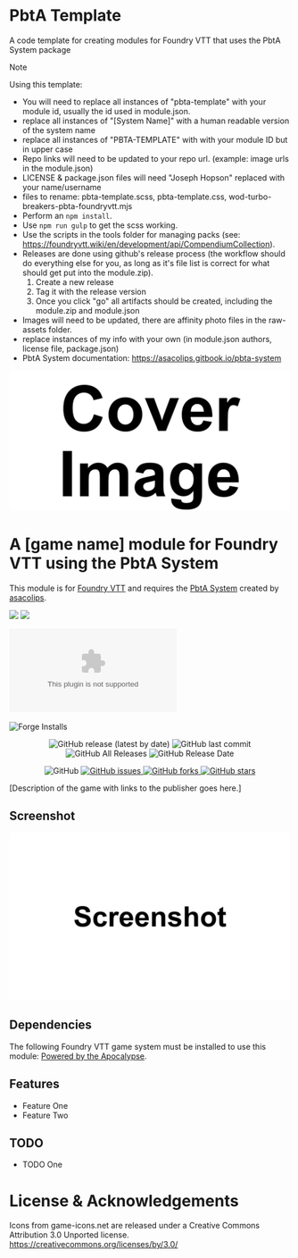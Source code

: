 # PbtA Template
A code template for creating modules for Foundry VTT that uses the PbtA System package

> [!NOTE]
> Using this template:
> - You will need to replace all instances of "pbta-template" with your module id, usually the id used in module.json.
> - replace all instances of "[System Name]" with a human readable version of the system name
> - replace all instances of "PBTA-TEMPLATE" with with your module ID but in upper case
> - Repo links will need to be updated to your repo url. (example: image urls in the module.json)
> - LICENSE & package.json files will need "Joseph Hopson" replaced with your name/username
> - files to rename: pbta-template.scss, pbta-template.css, wod-turbo-breakers-pbta-foundryvtt.mjs
> - Perform an `npm install`.
> - Use `npm run gulp` to get the scss working.
> - Use the scripts in the tools folder for managing packs (see: https://foundryvtt.wiki/en/development/api/CompendiumCollection).
> - Releases are done using github's release process (the workflow should do everything else for you, as long as it's file list is correct for what should get put into the module.zip).
>   1. Create a new release
>   2. Tag it with the release version
>   3. Once you click "go" all artifacts should be created, including the module.zip and module.json
> - Images will need to be updated, there are affinity photo files in the raw-assets folder.
> - replace instances of my info with your own (in module.json authors, license file, package.json)
> - PbtA System documentation: https://asacolips.gitbook.io/pbta-system

![Cover](assets/cover.webp)

# A [game name] module for Foundry VTT using the PbtA System
This module is for [Foundry VTT](https://foundryvtt.com/) and requires the [PbtA System](https://github.com/asacolips-projects/pbta) created by [asacolips](https://github.com/asacolips).

![](https://img.shields.io/badge/Foundry-v11-informational)
![](https://img.shields.io/badge/Foundry-v12-informational)
<!--- Downloads @ Latest Badge -->
![Latest Release Download Count](https://img.shields.io/github/downloads/philote/pbta-template/latest/module.zip)
<!--- Forge Bazaar Install % Badge -->
![Forge Installs](https://img.shields.io/badge/dynamic/json?label=Forge%20Installs&query=package.installs&suffix=%25&url=https%3A%2F%2Fforge-vtt.com%2Fapi%2Fbazaar%2Fpackage%pbta-template&colorB=4aa94a)

<p align="center">
    <img alt="GitHub release (latest by date)" src="https://img.shields.io/github/v/release/philote/pbta-template">
    <img alt="GitHub last commit" src="https://img.shields.io/github/last-commit/philote/pbta-template">
    <img alt="GitHub All Releases" src="https://img.shields.io/github/downloads/philote/pbta-template/total" />
    <img alt="GitHub Release Date" src="https://img.shields.io/github/release-date/philote/dierpg?label=latest%20release" />
</p>
<p align="center">
    <img alt="GitHub" src="https://img.shields.io/github/license/philote/pbta-template">
    <a href="https://github.com/philote/pbta-template/issues">
        <img alt="GitHub issues" src="https://img.shields.io/github/issues/philote/pbta-template">
    </a>
    <a href="https://github.com/philote/pbta-template/network">
        <img alt="GitHub forks" src="https://img.shields.io/github/forks/philote/pbta-template">
    </a>
    <a href="https://github.com/philote/pbta-template/stargazers">
        <img alt="GitHub stars" src="https://img.shields.io/github/stars/philote/pbta-template">
    </a>
</p>

[Description of the game with links to the publisher goes here.]

## Screenshot
![Screenshot](assets/screenshot.webp)

## Dependencies

The following Foundry VTT game system must be installed to use this module: [Powered by the Apocalypse](https://foundryvtt.com/packages/pbta).

## Features

- Feature One
- Feature Two

## TODO
- TODO One

# License & Acknowledgements

Icons from game-icons.net are released under a Creative Commons Attribution 3.0 Unported license. https://creativecommons.org/licenses/by/3.0/
